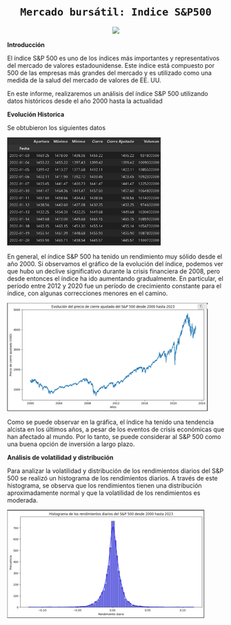 # <h1 align="center">**`Mercado bursátil: Indice S&P500`**</h1>

<p align='center'>
<img src = 'https://responsive.fxempire.com/v7/_fxempire_/sites/2/sp500-2.jpg?func=cover&q=70&width=500' height = 200>
<p>

**Introducción**

El índice S&P 500 es uno de los índices más importantes y representativos del mercado de valores estadounidense. Este índice está compuesto por 500 de las empresas más grandes del mercado y es utilizado como una medida de la salud del mercado de valores de EE. UU.

En este informe, realizaremos un análisis del índice S&P 500 utilizando datos históricos desde el año 2000 hasta la actualidad

**Evolución Historica**

Se obtubieron los siguientes datos

<img src="./src/SP500_DATOS.PNG"  height="250">

En general, el índice S&P 500 ha tenido un rendimiento muy sólido desde el año 2000. Si observamos el gráfico de la evolución del índice, podemos ver que hubo un declive significativo durante la crisis financiera de 2008, pero desde entonces el índice ha ido aumentando gradualmente. En particular, el período entre 2012 y 2020 fue un período de crecimiento constante para el índice, con algunas correcciones menores en el camino.

<img src="./src/SP500_CierreAjustado.PNG"  height="250">

Como se puede observar en la gráfica, el índice ha tenido una tendencia alcista en los últimos años, a pesar de los eventos de crisis económicas que han afectado al mundo. Por lo tanto, se puede considerar al S&P 500 como una buena opción de inversión a largo plazo.

**Análisis de volatilidad y distribución**

Para analizar la volatilidad y distribución de los rendimientos diarios del S&P 500 se realizó un histograma de los rendimientos diarios. A través de este histograma, se observa que los rendimientos tienen una distribución aproximadamente normal y que la volatilidad de los rendimientos es moderada.

<img src="./src/SP500_histograma.PNG"  height="250">

